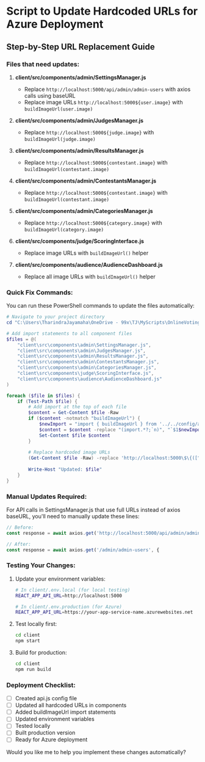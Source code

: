 # Script to Update Hardcoded URLs for Azure Deployment

## Step-by-Step URL Replacement Guide

### Files that need updates:

1. **client/src/components/admin/SettingsManager.js**
   - Replace `http://localhost:5000/api/admin/admin-users` with axios calls using baseURL
   - Replace image URLs `http://localhost:5000${user.image}` with `buildImageUrl(user.image)`

2. **client/src/components/admin/JudgesManager.js**
   - Replace `http://localhost:5000${judge.image}` with `buildImageUrl(judge.image)`

3. **client/src/components/admin/ResultsManager.js**
   - Replace `http://localhost:5000${contestant.image}` with `buildImageUrl(contestant.image)`

4. **client/src/components/admin/ContestantsManager.js**
   - Replace `http://localhost:5000${contestant.image}` with `buildImageUrl(contestant.image)`

5. **client/src/components/admin/CategoriesManager.js**
   - Replace `http://localhost:5000${category.image}` with `buildImageUrl(category.image)`

6. **client/src/components/judge/ScoringInterface.js**
   - Replace image URLs with `buildImageUrl()` helper

7. **client/src/components/audience/AudienceDashboard.js**
   - Replace all image URLs with `buildImageUrl()` helper

### Quick Fix Commands:

You can run these PowerShell commands to update the files automatically:

```powershell
# Navigate to your project directory
cd "C:\Users\TharindraJayamaha\OneDrive - 99x\TJ\MyScripts\OnlineVoting"

# Add import statements to all component files
$files = @(
    "client\src\components\admin\SettingsManager.js",
    "client\src\components\admin\JudgesManager.js", 
    "client\src\components\admin\ResultsManager.js",
    "client\src\components\admin\ContestantsManager.js",
    "client\src\components\admin\CategoriesManager.js",
    "client\src\components\judge\ScoringInterface.js",
    "client\src\components\audience\AudienceDashboard.js"
)

foreach ($file in $files) {
    if (Test-Path $file) {
        # Add import at the top of each file
        $content = Get-Content $file -Raw
        if ($content -notmatch "buildImageUrl") {
            $newImport = "import { buildImageUrl } from '../../config/api';`n"
            $content = $content -replace "(import.*?;`n)", "`$1$newImport"
            Set-Content $file $content
        }
        
        # Replace hardcoded image URLs
        (Get-Content $file -Raw) -replace 'http://localhost:5000\$\{([^}]+)\}', 'buildImageUrl($1)' | Set-Content $file
        
        Write-Host "Updated: $file"
    }
}
```

### Manual Updates Required:

For API calls in SettingsManager.js that use full URLs instead of axios baseURL, you'll need to manually update these lines:

```javascript
// Before:
const response = await axios.get('http://localhost:5000/api/admin/admin-users', {

// After:
const response = await axios.get('/admin/admin-users', {
```

### Testing Your Changes:

1. Update your environment variables:
   ```bash
   # In client/.env.local (for local testing)
   REACT_APP_API_URL=http://localhost:5000

   # In client/.env.production (for Azure)
   REACT_APP_API_URL=https://your-app-service-name.azurewebsites.net
   ```

2. Test locally first:
   ```bash
   cd client
   npm start
   ```

3. Build for production:
   ```bash
   cd client
   npm run build
   ```

### Deployment Checklist:

- [ ] Created api.js config file
- [ ] Updated all hardcoded URLs in components
- [ ] Added buildImageUrl import statements
- [ ] Updated environment variables
- [ ] Tested locally
- [ ] Built production version
- [ ] Ready for Azure deployment

Would you like me to help you implement these changes automatically?